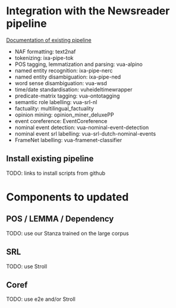 # Integration with the Newsreader pipeline

[Documentation of existing pipeline](https://vu-rm-pip3.readthedocs.io/en/latest/)


* NAF formatting: text2naf
* tokenizing: ixa-pipe-tok
* POS tagging, lemmatization and parsing: vua-alpino
* named entity recognition: ixa-pipe-nerc
* named entity disambiguation: ixa-pipe-ned
* word sense disambiguation: vua-wsd
* time/date standardisation: vuheideltimewrapper
* predicate-matrix tagging: vua-ontotagging
* semantic role labelling: vua-srl-nl
* factuality: multilingual_factuality
* opinion mining: opinion_miner_deluxePP
* event coreference: EventCoreference
* nominal event detection: vua-nominal-event-detection
* nominal event srl labelling: vua-srl-dutch-nominal-events
* FrameNet labelling: vua-framenet-classifier

## Install existing pipeline

TODO: links to install scripts from github


# Components to updated

## POS / LEMMA / Dependency

TODO: use our Stanza trained on the large corpus

## SRL

TODO: use Stroll

## Coref

TODO: use e2e and/or Stroll







